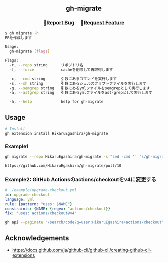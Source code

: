 <h2 align="center">
    <p align="center">gh-migrate</p>
</h2>

<h3 align="center">
🔹<a  href="https://github.com/HikaruEgashira/gh-migrate/issues">Report Bug</a> &nbsp; &nbsp;
🔹<a  href="https://github.com/HikaruEgashira/gh-migrate/issues">Request Feature</a>
</h3>

```bash
$ gh migrate -h
PRを作成します

Usage:
  gh-migrate [flags]

Flags:
  -r, --repo string      リポジトリ名
  -f, --force            cacheを削除して再取得します

  -c, --cmd string       引数にあるコマンドを実行します
  -s, --sh string        引数にあるシェルスクリプトファイルを実行します
  -g, --semgrep string   引数にあるymlファイルをsemgrepとして実行します
  -a, --astgrep string   引数にあるymlファイルをast-grepとして実行します

  -h, --help             help for gh-migrate
```

## Usage

```bash
# Install
gh extension install HikaruEgashira/gh-migrate
```

### Example1

```bash
gh migrate --repo HikaruEgashira/gh-migrate -s "sed -cmd '' 's/gh-migrate/gh-migrate2/g' README.md"

https://github.com/HikaruEgashira/gh-migrate/pull/10
```

### Example2: GitHub Actionsのactions/checkoutをv4に変更する

```yml
# ./example/upgrade-checkout.yml
id: upgrade-checkout
language: yml
rule: {pattern: "uses: $NAME"}
constraints: {NAME: {regex: ^actions/checkout}}
fix: "uses: actions/checkout@v4"
```

```bash
gh api --paginate "/search/code?q=user:HikaruEgashira+actions/checkout" -q ".items.[].repository.name" | sort -u | xargs -I {} gh migrate --repo HikaruEgashira/{} --astgrep ./example/upgrade-checkout.yml
```

## Acknowledgements

- https://docs.github.com/ja/github-cli/github-cli/creating-github-cli-extensions
